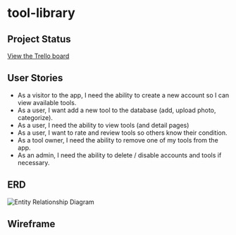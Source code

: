 # tool-library

## Project Status
[View the Trello board](https://trello.com/b/37gdxlBL/project-2-tool-library)

## User Stories
* As a visitor to the app, I need the ability to create a new account so I can view available tools.
* As a user, I want add a new tool to the database (add, upload photo, categorize).
* As a user, I need the ability to view tools (and detail pages)
* As a user, I want to rate and review tools so others know their condition.
* As a tool owner, I need the ability to remove one of my tools from the app.
* As an admin, I need the ability to delete / disable accounts and tools if necessary.

## ERD
![Entity Relationship Diagram](https://i.imgur.com/k4bC1zA.png)

## Wireframe
